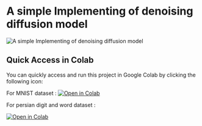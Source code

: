 # A simple Implementing of denoising diffusion model

![A simple Implementing of denoising diffusion model](https://github.com/shining0611armor/Implementation-of-a-Denoising-Diffusion-Probabilistic-Model-DDPM-/raw/main/images/poster.PNG)


## Quick Access in Colab

You can quickly access and run this project in Google Colab by clicking the following icon:

For MNIST dataset :
[![Open in Colab](https://colab.research.google.com/assets/colab-badge.svg)](https://colab.research.google.com/githubshining0611armor/Implementation-of-a-Denoising-Diffusion-Probabilistic-Model-DDPM-/blob/main/Mnist_run.ipynb)


For persian digit and word dataset :

[![Open in Colab](https://colab.research.google.com/assets/colab-badge.svg)](https://colab.research.google.com/githubshining0611armor/Implementation-of-a-Denoising-Diffusion-Probabilistic-Model-DDPM-/blob/main/Mnist_run.ipynb)

